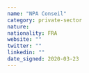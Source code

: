 ```yaml
---
name: "NPA Conseil"
category: private-sector
nature:
nationality: FRA
website: ""
twitter: ""
linkedin: ""
date_signed: 2020-03-23
---
```


